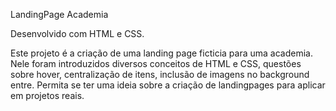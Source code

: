 LandingPage Academia

Desenvolvido com HTML e CSS.

Este projeto é a criação de uma landing page ficticia para uma academia.
Nele foram introduzidos diversos conceitos de HTML e CSS, questões sobre hover, centralização de itens, inclusão de imagens no background entre.
Permita se ter uma ideia sobre a criação de landingpages para aplicar em projetos reais.

